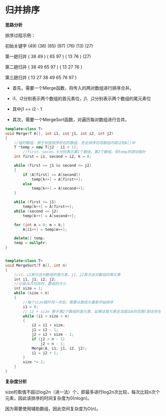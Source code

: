 # 归并排序

**思路分析**

排序过程示例：

初始关键字 (49) (38) (65) (97) (76) (13) (27)

第一趟归并 ( 38 49 ) ( 65 97 ) ( 13 76 ) (27)

第二趟归并 ( 38 49 65 97 ) ( 13 27 76 )

第三趟归并 ( 13 27 38 49 65 76 97 )

- 首先，需要一个Merge函数，将传入的两对数组进行排序合并。


- i1、i2分别表示两个数组的首元素位，j1、j2分别表示两个数组的尾元素位
- 其中j1 == i2 - 1
- 其次，需要一个MergeSort函数，对遍历每对数组进行合并。

```c++
template<class T>
void Merge(T A[], int i1, int j1, int i2, int j2)
{
	//临时数组，用于存放排序好后的数组，完全排序后将数组内容过到A[]中
	T *temp = new T[j2 - i1 + 1];
		//first、secon、k分别表示第1个数组、第2个数组、和temp的游动指针
	int first = i1, second = i2, k = 0;

	while (first <= j1 && second <= j2)
	{
		if (A[first] <= A[second])
			temp[k++] = A[first++];
		else
			temp[k++] = A[second++];
	}

	while (first <= j1)
		temp[k++] = A[first++];
	while (second <= j2)
		temp[k++] = A[second++];

	for (int m = 0; m < k;)
		A[i1++] = temp[m++];

	delete[] temp;
    temp = nullptr;
}


template<class T>
void MergeSort(T A[], int n)
{
	//i1、i2表示这对数组的首元素，j1、j2表示这对数组的尾元素
	int i1, j1, i2, j2;
	//记录当次归并时，数组的大小
	int size = 1;
	while (size < n)
	{
		//每个size循环完一次后，需要从数组头重新开始排序
		i1 = 0;
		// i1 + size 等于第2个数组的首元素，如果该首元素还没超出A的范围(即还存在第2个数组)，则还需要循环
		while (i1 + size < n)
		{
			i2 = i1 + size;
			j1 = i2 - 1;
			j2 = i2 + size - 1;
			if (j2 > n - 1)
				j2 = n - 1;
			Merge(A, i1, j1, i2, j2);
			i1 = j2 + 1;
		}
		size *= 2;
	}
}
```

**复杂度分析**			

size的取值不超过log2n（进一法）个，即最多进行log2n次比较，每次比较n次个元素，因此该排序的时间复杂度为0(nlogn)。

因为需要使用辅助数组，因此空间复杂度为O(n)。

